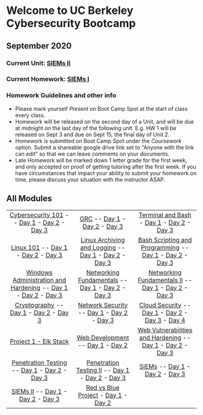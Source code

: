 # Welcome to UC Berkeley Cybersecurity Bootcamp
## September 2020

### Current Unit: [SIEMs II](./Units/19-SIEMs-2)

### Current Homework: [SIEMs I](./HW/18-SIEMs)

### Homework Guidelines and other info
- Please mark yourself *Present* on Boot Camp Spot at the start of class every class.
- Homework will be released on the second day of a Unit, and will be due at midnight on the last day of the following unit. E.g. HW 1 will be released on Sept 3 and due on Sept 15, the final day of Unit 2.
- Homework is submitted on Boot Camp Spot under the *Coursework* option. Submit a shareable google drive link set to "Anyone with the link can edit" so that we can leave comments on your documents.
- Late Homework will be marked down 1 letter grade for the first week, and only accepted on proof of getting tutoring after the first week. If you have circumstances that impact your ability to submit your homework on time, please discuss your situation with the instructor ASAP.

## All Modules
| | | |
|:---:|:---:|:---:|
| [Cybersecurity 101](./Units/01-Cybersecurity-101) -- [Day 1](./Units/01-Cybersecurity-101/1) - [Day 2](./Units/01-Cybersecurity-101/2) - [Day 3](./Units/01-Cybersecurity-101/3) | [GRC](./Units/02-GRC) -- [Day 1](./Units/02-GRC/1) - [Day 2](./Units/02-GRC/2) - [Day 3](./Units/02-GRC/3) | [Terminal and Bash](./Units/03-Terminal-and-Bash) - [Day 1](./Units/03-Terminal-and-Bash/1) - [Day 2](./Units/03-Terminal-and-Bash/2) - [Day 3](./Units/03-Terminal-and-Bash/3) |
| [Linux 101](./Units/04-Linux-SysAdmin-Fundamentals) -- [Day 1](./Units/04-Linux-SysAdmin-Fundamentals/1) - [Day 2](./Units/04-Linux-SysAdmin-Fundamentals/2) - [Day 3](./Units/04-Linux-SysAdmin-Fundamentals/3) | [Linux Archiving and Logging](./Units/05-Archiving-and-Logging-Data) -- [Day 1](./Units/05-Archiving-and-Logging-Data/1) - [Day 2](./Units/05-Archiving-and-Logging-Data/2) - [Day 3](./Units/05-Archiving-and-Logging-Data/3) | [Bash Scripting and Programming](./Units/06-Bash-Scripting-and-Programming) -- [Day 1](./Units/06-Bash-Scripting-and-Programming/1) - [Day 2](./Units/06-Bash-Scripting-and-Programming/2) - [Day 3](./Units/06-Bash-Scripting-and-Programming/3) |
| [Windows Administration and Hardening](./Units/07-Windows-Administration-and-Hardening/) -- [Day 1](./Units/07-Windows-Administration-and-Hardening/1) - [Day 2](./Units/07-Windows-Administration-and-Hardening/2) - [Day 3](./Units/07-Windows-Administration-and-Hardening/3) | [Networking Fundamentals](./Units/08-Networking-Fundamentals/) -- [Day 1](./Units/08-Networking-Fundamentals/1) - [Day 2](./Units/08-Networking-Fundamentals/2) - [Day 3](./Units/08-Networking-Fundamentals/3) |  [Networking Fundamentals II](./Units/09-Networking-Fundamentals-II-and-CTF-Review/) -- [Day 1](./Units/09-Networking-Fundamentals-II-and-CTF-Review/1) - [Day 2](./Units/09-Networking-Fundamentals-II-and-CTF-Review/2) - [Day 3](./Units/09-Networking-Fundamentals-II-and-CTF-Review/3) |
| [Cryptography](./Units/10-Cryptography) -- [Day 1](./Units/10-Cryptography/1) - [Day 2](./Units/10-Cryptography/2) - [Day 3](./Units/10-Cryptography/3) | [Network Security](./Units/11-Network-Security) -- [Day 1](./Units/11-Network-Security/1) - [Day 2](./Units/11-Network-Security/2) - [Day 3](./Units/11-Network-Security/3) | [Cloud Security](./Units/12-Cloud-Security) -- [Day 1](./Units/12-Cloud-Security/1) - [Day 2](./Units/12-Cloud-Security/2) - [Day 3](./Units/12-Cloud-Security/3) - [Day 4](./Units/12-Cloud-Security/4) |
| [Project 1 - Elk Stack](./Units/13-Elk-Stack-Project) | [Web Development](./Units/14-Web-Development) -- [Day 1](./Units/14-Web-Development/1) - [Day 2](./Units/14-Web-Development/2) | [Web Vulnerabilities and Hardening](./Units/15-Web-Vulnerabilities-and-Hardening) -- [Day 1](./Units/15-Web-Vulnerabilities-and-Hardening/1) - [Day 2](./Units/15-Web-Vulnerabilities-and-Hardening/2) - [Day 3](./Units/15-Web-Vulnerabilities-and-Hardening/3) |
| [Penetration Testing](./Units/16-Penetration-Testing) -- [Day 1](./Units/16-Penetration-Testing/1) - [Day 2](./Units/16-Penetration-Testing/2) - [Day 3](./Units/16-Penetration-Testing/3) | [Penetration Testing II](./Units/17-Penetration-Testing-2) -- [Day 1](./Units/17-Penetration-Testing-2/1) - [Day 2](./Units/17-Penetration-Testing-2/2) - [Day 3](./Units/17-Penetration-Testing-2/3) | [SIEMs](./Units/18-SIEMs) -- [Day 1](./Units/18-SIEMs/1) - [Day 2](./Units/18-SIEMs/2) - [Day 3](./Units/18-SIEMs/3) |
| [SIEMs II](./Units/19-SIEMs-2) -- [Day 1](./Units/19-SIEMs-2/1) - [Day 2](./Units/19-SIEMs-2/2) - [Day 3](./Units/19-SIEMs-2/3) | [Red vs Blue Project](Units/20-Red-vs.-Blue-Project) - [Day 1](Units/20-Red-vs.-Blue-Project/Activities/Day_1) - [Day 2](Units/20-Red-vs.-Blue-Project/Activities/Day_2) | |